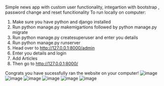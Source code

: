 Simple news app with custom user functionality, integartion with bootstrap , password change and reset funcitionality
To run locally on computer:
1) Make sure you have python and django installed
2) Run python manage.py makemigartions followed by python manage.py migrate
3) Run python manage.py createsuperuser and enter you details
4) Run python manage.py runserver
5) Head over to http://127.0.0.1:8000/admin
6) Enter you details and login
7) Add Articles
8) Then go to http://127.0.0.1:8000/
   
Congrats you have sucessfully ran the website on your computer!
![image](https://github.com/user-attachments/assets/cce6bf93-c8a0-4979-ae20-510c186e562c)
![image](https://github.com/user-attachments/assets/1acdc53f-81a4-4b20-8f7f-fc3564a42289)
![image](https://github.com/user-attachments/assets/fcc08c43-9fe7-4464-b512-8b2dbedba75e)
![image](https://github.com/user-attachments/assets/4e1b4539-76aa-4ca9-9380-a33d2aff101e)
![image](https://github.com/user-attachments/assets/e7b2613d-e4a1-4e2d-889a-92fd90410f9b)
![image](https://github.com/user-attachments/assets/3149ef38-1539-40c4-a1ae-2c89b10cee50)




